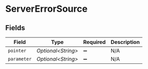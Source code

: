 # ServerErrorSource


## Fields

| Field               | Type                | Required            | Description         |
| ------------------- | ------------------- | ------------------- | ------------------- |
| `pointer`           | *Optional\<String>* | :heavy_minus_sign:  | N/A                 |
| `parameter`         | *Optional\<String>* | :heavy_minus_sign:  | N/A                 |